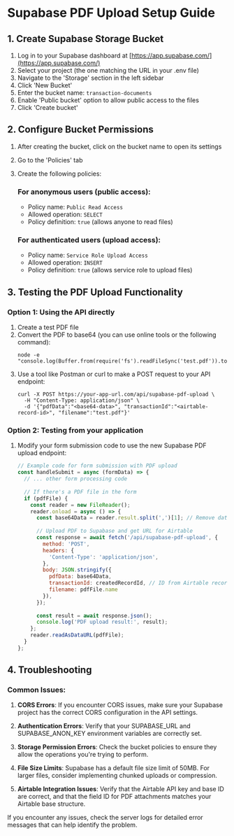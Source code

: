 # Supabase PDF Upload Setup Guide

## 1. Create Supabase Storage Bucket

1. Log in to your Supabase dashboard at [https://app.supabase.com/](https://app.supabase.com/)
2. Select your project (the one matching the URL in your .env file)
3. Navigate to the 'Storage' section in the left sidebar
4. Click 'New Bucket'
5. Enter the bucket name: `transaction-documents`
6. Enable 'Public bucket' option to allow public access to the files
7. Click 'Create bucket'

## 2. Configure Bucket Permissions

1. After creating the bucket, click on the bucket name to open its settings
2. Go to the 'Policies' tab
3. Create the following policies:

   ### For anonymous users (public access):
   - Policy name: `Public Read Access`
   - Allowed operation: `SELECT`
   - Policy definition: `true` (allows anyone to read files)

   ### For authenticated users (upload access):
   - Policy name: `Service Role Upload Access`
   - Allowed operation: `INSERT`
   - Policy definition: `true` (allows service role to upload files)

## 3. Testing the PDF Upload Functionality

### Option 1: Using the API directly

1. Create a test PDF file
2. Convert the PDF to base64 (you can use online tools or the following command):
   ```
   node -e "console.log(Buffer.from(require('fs').readFileSync('test.pdf')).toString('base64'))"
   ```
3. Use a tool like Postman or curl to make a POST request to your API endpoint:
   ```
   curl -X POST https://your-app-url.com/api/supabase-pdf-upload \
     -H "Content-Type: application/json" \
     -d '{"pdfData":"<base64-data>", "transactionId":"<airtable-record-id>", "filename":"test.pdf"}'
   ```

### Option 2: Testing from your application

1. Modify your form submission code to use the new Supabase PDF upload endpoint:
   ```javascript
   // Example code for form submission with PDF upload
   const handleSubmit = async (formData) => {
     // ... other form processing code
     
     // If there's a PDF file in the form
     if (pdfFile) {
       const reader = new FileReader();
       reader.onload = async () => {
         const base64Data = reader.result.split(',')[1]; // Remove data URL prefix
         
         // Upload PDF to Supabase and get URL for Airtable
         const response = await fetch('/api/supabase-pdf-upload', {
           method: 'POST',
           headers: {
             'Content-Type': 'application/json',
           },
           body: JSON.stringify({
             pdfData: base64Data,
             transactionId: createdRecordId, // ID from Airtable record creation
             filename: pdfFile.name
           }),
         });
         
         const result = await response.json();
         console.log('PDF upload result:', result);
       };
       reader.readAsDataURL(pdfFile);
     }
   };
   ```

## 4. Troubleshooting

### Common Issues:

1. **CORS Errors**: If you encounter CORS issues, make sure your Supabase project has the correct CORS configuration in the API settings.

2. **Authentication Errors**: Verify that your SUPABASE_URL and SUPABASE_ANON_KEY environment variables are correctly set.

3. **Storage Permission Errors**: Check the bucket policies to ensure they allow the operations you're trying to perform.

4. **File Size Limits**: Supabase has a default file size limit of 50MB. For larger files, consider implementing chunked uploads or compression.

5. **Airtable Integration Issues**: Verify that the Airtable API key and base ID are correct, and that the field ID for PDF attachments matches your Airtable base structure.

If you encounter any issues, check the server logs for detailed error messages that can help identify the problem.
